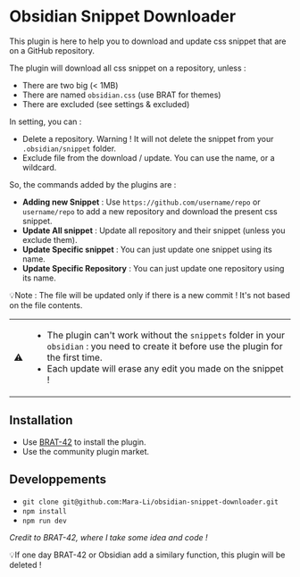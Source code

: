 # Obsidian Snippet Downloader

This plugin is here to help you to download and update css snippet that are on a GitHub repository.

The plugin will download all css snippet on a repository, unless :
- There are two big (< 1MB)
- There are named `obsidian.css` (use BRAT for themes)
- There are excluded (see settings & excluded)

In setting, you can :
- Delete a repository. Warning ! It will not delete the snippet from your `.obsidian/snippet` folder.
- Exclude file from the download / update. You can use the name, or a wildcard. 


So, the commands added by the plugins are :
- **Adding new Snippet** : Use `https://github.com/username/repo` or `username/repo` to add a new repository and download the present css snippet.
- **Update All snippet** : Update all repository and their snippet (unless you exclude them).
- **Update Specific snippet** : You can just update one snippet using its name.
- **Update Specific Repository** : You can just update one repository using its name.

💡Note : The file will be updated only if there is a new commit ! It's not based on the file contents.

<table>
<tbody>
	<tr>
		<td>⚠️</td>
		<td><ul><li>The plugin can't work without the <code>snippets</code> folder in your <code>obsidian</code> : you need to create it before use the plugin for the first time.</li><li> Each update will erase any edit you made on the snippet !</li></ul></td>
	</tr>
</tbody>
</table>

## Installation
- Use [BRAT-42](https://github.com/TfTHacker/obsidian42-brat) to install the plugin.
- Use the community plugin market.

## Developpements
- `git clone git@github.com:Mara-Li/obsidian-snippet-downloader.git`
- `npm install`
- `npm run dev`

*Credit to BRAT-42, where I take some idea and code !*

💡If one day BRAT-42 or Obsidian add a similary function, this plugin will be deleted !
